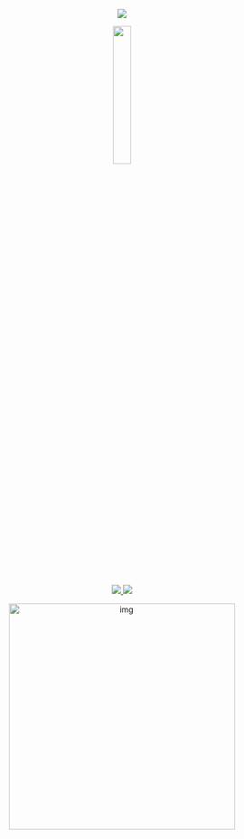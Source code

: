 <p align="center">
<image src="https://readme-typing-svg.herokuapp.com?font=Iosevka&size=16&color=BC83E3&center=true&width=410&height=45&lines=A+Violet+ranged+Gedit+theme">
  </p>
  
  
<p align="center">
  <img width="25%" src="https://github.com/sourav2k.png" />
</p>
<div align="center">
    <p></p>
    <a href="https://github.com/thefallnn/dotfiles/stargazers">
        <img src="https://img.shields.io/github/stars/soruav2k/dotfiles?color=%23BB9AF7&labelColor=%231A1B26&style=for-the-badge">
    </a>
    <a href="https://github.com/thefallnn/dotfiles/network/members/">
        <img src="https://img.shields.io/github/forks/sourav2k/dotfiles?color=%237AA2F7&labelColor=%231A1B26&style=for-the-badge">
    </a>
</div>
<p align="center">
<img src="https://raw.githubusercontent.com/sourav2k/dotfiles/bspwm/samples/Jun26-19-06.png" alt="img" align="center" width="400px">
</p>
